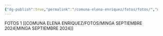 ```yaml
---
{"dg-publish":true,"permalink":"/comuna-elena-enriquez/fotos/fotos/","dgPassFrontmatter":true}
---
```


FOTOS 1
[[COMUNA ELENA ENRIQUEZ/FOTOS/MINGA SEPTIEMBRE 2024\|MINGA SEPTIEMBRE 2024]]


